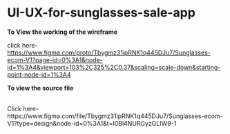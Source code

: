 # UI-UX-for-sunglasses-sale-app

<B>To View the working of the wireframe<p></B>
click here- https://www.figma.com/proto/Tbygmz31ipRNK1q445DJu7/Sunglasses-ecom-V1?page-id=0%3A1&node-id=1%3A4&viewport=103%2C325%2C0.37&scaling=scale-down&starting-point-node-id=1%3A4
</p>
<B>To view the source file</B>
<p>
<br>Click here- https://www.figma.com/file/Tbygmz31ipRNK1q445DJu7/Sunglasses-ecom-V1?type=design&node-id=0%3A1&t=I0Bl4NURGyzGLIW9-1
</p>
